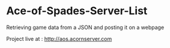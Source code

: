 # Ace-of-Spades-Server-List
Retrieving game data from a JSON and posting it on a webpage

Project live at : http://aos.acornserver.com

